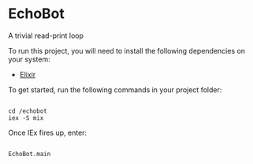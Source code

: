 # EchoBot

A trivial read-print loop

To run this project, you will need to install the following dependencies on your system:

* [Elixir](https://elixir-lang.org/install.html)

To get started, run the following commands in your project folder:

```shell

cd /echobot
iex -S mix

```

Once IEx fires up, enter:

```shell

EchoBot.main

```